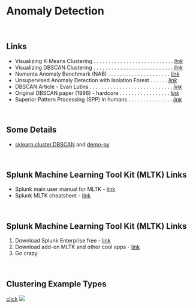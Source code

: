 Anomaly Detection
=================
<br>


Links 
-----

-  Visualizing K-Means Clustering . . . . . . . . . . . . . . . . . . . . . . . . . . . [*link*](https://www.naftaliharris.com/blog/visualizing-k-means-clustering/)
-  Visualizing DBSCAN Clustering . . . . . . . . . . . . . . . . . . . . . . . . . . . [*link*](https://www.naftaliharris.com/blog/visualizing-dbscan-clustering/)
-  Numenta Anomaly Benchmark (NAB)  . . . . . . . . . . . . . . . . . . . . . [*link*](https://github.com/numenta/NAB)
-  Unsupervised Anomaly Detection with Isolation Forest . . . . . . [*link*](https://www.youtube.com/watch?v=5p8B2Ikcw-k)
-  DBSCAN Article - Evan Lutins  . . . . . . . . . . . . . . . . . . . . . . . . . . . . [*link*](https://medium.com/@elutins/dbscan-what-is-it-when-to-use-it-how-to-use-it-8bd506293818)
-  Original DBSCAN paper (1996) - hardcore . . . . . . . . . . . . . . . . . [*link*](https://www.aaai.org/Papers/KDD/1996/KDD96-037.pdf)
-  Superior Pattern Processing (SPP) in humans . . . . . . . . . . . . . . . [*link*](https://www.frontiersin.org/articles/10.3389/fnins.2014.00265/full)

<br>


Some Details 
------------

- [sklearn.cluster.DBSCAN](https://scikit-learn.org/stable/modules/generated/sklearn.cluster.DBSCAN.html) and [demo-py](https://scikit-learn.org/stable/auto_examples/cluster/plot_dbscan.html#sphx-glr-auto-examples-cluster-plot-dbscan-py)


<br>


Splunk Machine Learning Tool Kit (MLTK) Links
------------------------
-  Splunk main user manual for MLTK - [link]()
-  Splunk MLTK cheatsheet - [link](https://docs.splunk.com/images/e/ee/MLTKCheatSheet.pdf)



<br>


Splunk Machine Learning Tool Kit (MLTK) Links
---------------------------------------------

1. Download Splunk Enterprise free - [link](https://www.splunk.com/en_us/download/splunk-enterprise.html)
2. Download add-on MLTK and other cool apps - [link](https://splunkbase.splunk.com/app/2890/)
3. Go crazy 



<br>



Clustering Example Types
------------------------
[click](https://scikit-learn.org/stable/modules/clustering.html)
![](https://scikit-learn.org/stable/_images/sphx_glr_plot_cluster_comparison_0011.png)